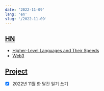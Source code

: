 ```yaml
---
date: '2022-11-09'
lang: 'en'
slug: '/2022-11-09'
---
```


## [HN](./../.././docs/pages/Hacker%20News.md)

- [Higher-Level Languages and Their Speeds](./../.././docs/pages/Higher-Level%20Languages%20and%20Their%20Speeds.md)
- [Web3](./../.././docs/pages/Web3.md)

## [Project](./../.././docs/pages/Project.md)

- [x] 2022년 11월 한 달간 일기 쓰기

<head>
  <html lang="en-US"/>
</head>
